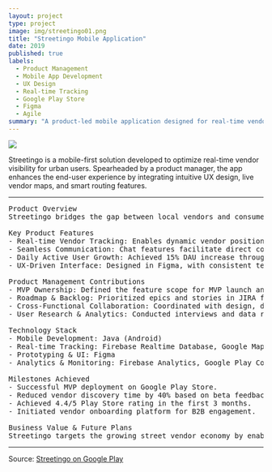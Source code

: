 ```yaml
---
layout: project
type: project
image: img/streetingo01.png
title: "Streetingo Mobile Application"
date: 2019
published: true
labels:
  - Product Management
  - Mobile App Development
  - UX Design
  - Real-time Tracking
  - Google Play Store
  - Figma
  - Agile
summary: "A product-led mobile application designed for real-time vendor tracking and seamless user experience, improving vendor discovery and engagement in urban areas."
---
```


<img class="img-fluid" src="img/streetingo01.png">

Streetingo is a mobile-first solution developed to optimize real-time vendor visibility for urban users. Spearheaded by a product manager, the app enhances the end-user experience by integrating intuitive UX design, live vendor maps, and smart routing features.

<hr>

<pre>
Product Overview
Streetingo bridges the gap between local vendors and consumers by offering a real-time vendor tracking app. It enables users to discover, track, and engage with food trucks, street vendors, and pop-up sellers efficiently.

Key Product Features
- Real-time Vendor Tracking: Enables dynamic vendor positioning using Google Maps and Firebase.
- Seamless Communication: Chat features facilitate direct communication with vendors.
- Daily Active User Growth: Achieved 15% DAU increase through optimized onboarding and push notifications.
- UX-Driven Interface: Designed in Figma, with consistent testing and iteration based on user feedback.

Product Management Contributions
- MVP Ownership: Defined the feature scope for MVP launch and aligned it with business KPIs.
- Roadmap & Backlog: Prioritized epics and stories in JIRA for Agile delivery.
- Cross-Functional Collaboration: Coordinated with design, development, and marketing teams to ensure cohesive rollouts.
- User Research & Analytics: Conducted interviews and data reviews to identify pain points and measure success.

Technology Stack
- Mobile Development: Java (Android)
- Real-time Tracking: Firebase Realtime Database, Google Maps API
- Prototyping & UI: Figma
- Analytics & Monitoring: Firebase Analytics, Google Play Console

Milestones Achieved
- Successful MVP deployment on Google Play Store.
- Reduced vendor discovery time by 40% based on beta feedback.
- Achieved 4.4/5 Play Store rating in the first 3 months.
- Initiated vendor onboarding platform for B2B engagement.

Business Value & Future Plans
Streetingo targets the growing street vendor economy by enabling discoverability and real-time location services. Future releases aim to include vendor analytics dashboards, user personalization via ML, and expansion to iOS.
</pre>

<hr>

Source: <a href="https://play.google.com/store/apps/details?id=com.streetingo"><i class="large google play icon"></i>Streetingo on Google Play</a>
